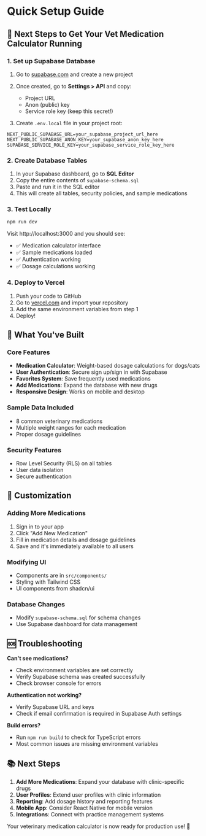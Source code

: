# Quick Setup Guide

## 🚀 Next Steps to Get Your Vet Medication Calculator Running

### 1. Set up Supabase Database

1. Go to [supabase.com](https://supabase.com) and create a new project
2. Once created, go to **Settings > API** and copy:
   - Project URL
   - Anon (public) key
   - Service role key (keep this secret!)

3. Create `.env.local` file in your project root:
```env
NEXT_PUBLIC_SUPABASE_URL=your_supabase_project_url_here
NEXT_PUBLIC_SUPABASE_ANON_KEY=your_supabase_anon_key_here
SUPABASE_SERVICE_ROLE_KEY=your_supabase_service_role_key_here
```

### 2. Create Database Tables

1. In your Supabase dashboard, go to **SQL Editor**
2. Copy the entire contents of `supabase-schema.sql` 
3. Paste and run it in the SQL editor
4. This will create all tables, security policies, and sample medications

### 3. Test Locally

```bash
npm run dev
```

Visit http://localhost:3000 and you should see:
- ✅ Medication calculator interface
- ✅ Sample medications loaded
- ✅ Authentication working
- ✅ Dosage calculations working

### 4. Deploy to Vercel

1. Push your code to GitHub
2. Go to [vercel.com](https://vercel.com) and import your repository
3. Add the same environment variables from step 1
4. Deploy!

## 🎯 What You've Built

### Core Features
- **Medication Calculator**: Weight-based dosage calculations for dogs/cats
- **User Authentication**: Secure sign up/sign in with Supabase
- **Favorites System**: Save frequently used medications
- **Add Medications**: Expand the database with new drugs
- **Responsive Design**: Works on mobile and desktop

### Sample Data Included
- 8 common veterinary medications
- Multiple weight ranges for each medication
- Proper dosage guidelines

### Security Features
- Row Level Security (RLS) on all tables
- User data isolation
- Secure authentication

## 🔧 Customization

### Adding More Medications
1. Sign in to your app
2. Click "Add New Medication"
3. Fill in medication details and dosage guidelines
4. Save and it's immediately available to all users

### Modifying UI
- Components are in `src/components/`
- Styling with Tailwind CSS
- UI components from shadcn/ui

### Database Changes
- Modify `supabase-schema.sql` for schema changes
- Use Supabase dashboard for data management

## 🆘 Troubleshooting

**Can't see medications?**
- Check environment variables are set correctly
- Verify Supabase schema was created successfully
- Check browser console for errors

**Authentication not working?**
- Verify Supabase URL and keys
- Check if email confirmation is required in Supabase Auth settings

**Build errors?**
- Run `npm run build` to check for TypeScript errors
- Most common issues are missing environment variables

## 📚 Next Steps

1. **Add More Medications**: Expand your database with clinic-specific drugs
2. **User Profiles**: Extend user profiles with clinic information
3. **Reporting**: Add dosage history and reporting features
4. **Mobile App**: Consider React Native for mobile version
5. **Integrations**: Connect with practice management systems

Your veterinary medication calculator is now ready for production use! 🎉
